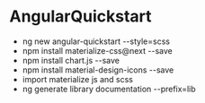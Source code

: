 # AngularQuickstart

 * ng new angular-quickstart --style=scss
 * npm install  materialize-css@next --save
 * npm install chart.js --save
 * npm install material-design-icons --save
 * import materialize js and scss
 * ng generate library documentation --prefix=lib